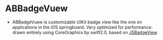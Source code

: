 # ABBadgeVuew

- ABBadgeVuew is customizable UIKit badge view like the one on applications in the iOS springboard. Very optimized for performance: drawn entirely using CoreGraphics by swift2.0, based on [JSBadgeView](https://github.com/JaviSoto/JSBadgeView).
